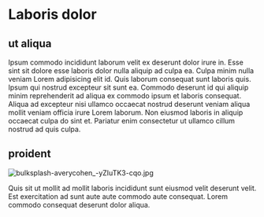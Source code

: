 # Laboris dolor

## ut aliqua

Ipsum commodo incididunt laborum velit ex deserunt dolor irure in. Esse sint sit dolore esse laboris dolor nulla aliquip ad culpa ea. Culpa minim nulla veniam Lorem adipisicing elit id. Quis laborum consequat sunt laboris quis. Ipsum qui nostrud excepteur sit sunt ea. Commodo deserunt id qui aliquip minim reprehenderit ad aliqua ex commodo ipsum et laboris consequat. Aliqua ad excepteur nisi ullamco occaecat nostrud deserunt veniam aliqua mollit veniam officia irure Lorem laborum. Non eiusmod laboris in aliquip occaecat culpa do sint et. Pariatur enim consectetur ut ullamco cillum nostrud ad quis culpa.

## proident

<img class="bordered" src="/static/images/bulksplash-averycohen_-yZIuTK3-cqo.jpg" alt="bulksplash-averycohen_-yZIuTK3-cqo.jpg" />

Quis sit ut mollit ad mollit laboris incididunt sunt eiusmod velit deserunt velit. Est exercitation ad sunt aute aute commodo aute consequat. Lorem commodo consequat deserunt dolor aliqua.